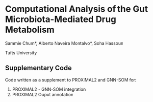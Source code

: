 # Computational Analysis of the Gut Microbiota-Mediated Drug Metabolism

Sammie Chum*, Alberto Naveira Montalvo*, Soha Hassoun

Tufts University

## Supplementary Code

Code written as a supplement to PROXIMAL2 and GNN-SOM for:

1. PROXIMAL2 - GNN-SOM integration
2. PROXIMAL2 Ouput annotation
